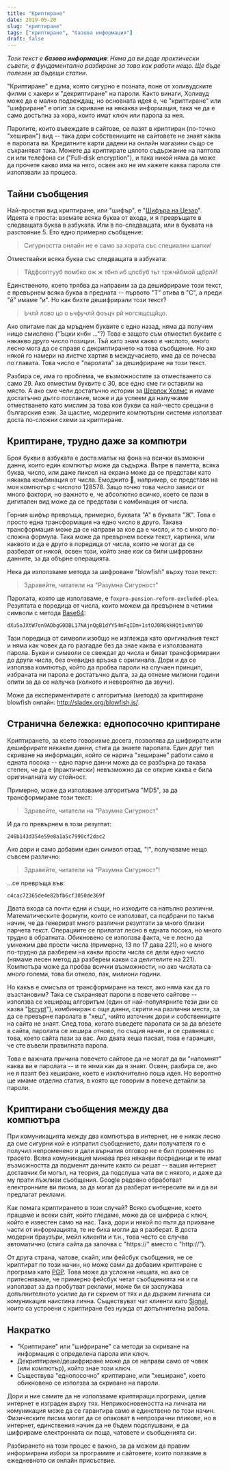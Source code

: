 ```yaml
---
title: "Криптиране"
date: 2019-05-20
slug: "криптиране"
tags: ["криптиране", "базова информация"]
draft: false
---
```


_Този текст е **базова информация**: Няма да ви даде практически съвети, а фундаментално разбиране за това как работи нещо. Ще бъде полезен за бъдещи статии_.

"Криптиране" е дума, която сигурно е позната, поне от холивудските филми с хакери и "декриптиране" на пароли. Както винаги, Холивуд може да е малко подвеждащ, но основната идея е, че "криптиране" или "шифриране" е опит за скриване на някаква информация, така че да е само достъпна за хора, които имат ключ или парола за нея.

Паролите, които въвеждате в сайтове, се пазят в криптиран (по-точно "хеширан") вид -- така дори собствениците на сайтовете не знаят каква е паролата ви. Кредитните карти дадени на онлайн магазини също се съхраняват така. Можете да криптирате цялото съдържание на лаптопа си или телефона си ("Full-disk encryption"), и така никой няма да може да прочете какво има на него, освен ако не им кажете каква парола сте използвали за процеса.

## Тайни съобщения

Най-простия вид криптиране, или "шифър", е "[Шифъра на Цезар](https://bg.wikipedia.org/wiki/%D0%A8%D0%B8%D1%84%D1%8A%D1%80_%D0%BD%D0%B0_%D0%A6%D0%B5%D0%B7%D0%B0%D1%80)". Идеята е проста: вземате всяка буква от входа, и я превръщате в следващата буква в азбуката. Или в по-следващата, или в буквата на разстояние 5. Ето едно примерно съобщение:

> Сигурността онлайн не е само за хората със специални шапки!

Отмествайки всяка буква със следващата в азбуката:

> Тйдфсоптууб помбко ож ж тбнп иб цпсбуб тьт тржчйбмой щбрлй!

Единственото, което трябва да направим за да дешифрираме този текст, е превърнем всяка буква в предната -- първото "Т" отива в "С", а преди "й" имаме "и". Но как бихте дешифрирали този текст?

> Ьчлй лово цо о ьчфучлй фоъцч рй ногсящсщйцо.

Ако опитаме пак да мръднем буквите с едно назад, няма да получим нищо смислено ("Ъцки кнбн ..."?) Това е защото съм отместил буквите с някакво друго число позиции. Тъй като знам какво е числото, много лесно мога да се справя с декриптирането на това съобщение. Но ако някой го намери на листче хартия в междучасието, има да се почесва по главата. Това число е "паролата" за дешифриране на този текст.

Разбира се, има го проблема, че възможностите за отместването са само 29. Ако отместим буквите с 30, все едно сме ги оставили на място. А ако сме чели достатъчно истории за [Шерлок Холмс](https://bg.wikipedia.org/wiki/%D0%A1%D0%BC%D1%8A%D1%80%D1%82%D0%BE%D0%BD%D0%BE%D1%81%D0%BD%D0%B8%D1%82%D0%B5_%D1%84%D0%B8%D0%B3%D1%83%D1%80%D0%B8) и имаме достатъчно дълго послание, може и да успеем да налучкаме отместването като мислим за това кои букви са най-често срещани в българския език. За щастие, модерните компютърни системи използват доста по-сложни схеми за криптиране.

## Криптиране, трудно даже за компютри

Броя букви в азбуката е доста малък на фона на всички възможни данни, които един компютър може да съдържа. Вътре в паметта, всяка буква, число, или даже пиксел на екрана може да се представи като някаква комбинация от числа. Емоджито 🙂, например, се представя на моя компютър с числото 128578. Защо точно това число зависи от много фактори, но важното е, че абсолютно всичко, което се пази в дигитален вид може да се представи с комбинация от числа.

Горния шифър превръща, примерно, буквата "А" в буквата "Ж". Това е просто една трансформация на едно число в друго. Такава трансформация може да се направи за кое да е число, и то с много по-сложна формула. Така може да превърнем всеки текст, картинка, или каквото и да е друго в поредица от числа, които не могат да се разберат от никой, освен този, който знае *как* са били шифровани данните, за да обърне операцията.

Нека да използваме метода за шифроване "blowfish" върху този текст:

> Здравейте, читатели на "Разумна Сигурност"

Паролата, която ще използваме, е `foxpro-pension-reform-excluded-plea`. Резултата е поредица от числа, които можем да превърнем в четими символи с метода [Base64](https://en.wikipedia.org/wiki/Base64):

```
dXu5oJXtW7on9ADbgG0DBL17NAjnQgB1dYY54mFqIDm+1stOJ0R6kkHQt1vmYYB0
```

Тази поредица от символи изобщо не изглежда като оригиналния текст и няма как човек да го разгадае без да знае каква е използваната парола. Букви и символи се свеждат до числа и биват трансформирани до други числа, без очевидна връзка с оригинала. Дори и да се използва компютър, който да пробва пароли на случаен принцип, избраната ни парола е достатъчно дълга, за да отнеме милиони години опити за да се налучка (колкото и невероятно да звучи).

Може да експериментирате с алгоритъма (метода) за криптиране blowfish онлайн: http://sladex.org/blowfish.js/.

## Странична бележка: еднопосочно криптиране

Криптирането, за което говорихме досега, позволява да шифрирате или дешифрирате някакви данни, стига да знаете паролата. Един друг тип скриване на информация, който се нарича "хеширане" работи само в едната посока -- едно парче данни може да се разбърка до такава степен, че да е (практически) невъзможно да се открие каква е била оригиналната му стойност.

Примерно, може да използваме алгоритъма "MD5", за да трансформираме този текст:

> Здравейте, читатели на "Разумна Сигурност"

И да го превърнем в този резултат:

```
246b143d354e59e8a1a5c7990cf2dac2
```

Ако дори и само добавим един символ отзад, "!", получаваме нещо съвсем различно:

> Здравейте, читатели на "Разумна Сигурност"!

...се превръща във:

```
c4cac72365de4e82bfb6cf3050de369f
```

Двата входа са почти едни и същи, но изходите са напълно различни. Математическите формули, които се използват, са подбрани по такъв начин, че да генерират много различни резултати за много близки парчета текст. Операциите се прилагат лесно в едната посока, но много трудно в обратната. Обикновено се използва факта, че е лесно да умножим две прости числа (примерно, 13 по 17 дава 221), но е много по-трудно да разберем на какви прости числа се дели едно число (нямаме лесен метод да разберем какви са делителите на 221). Компютъра може да пробва всички възможности, но ако числата са *много* големи, това би отнело, пак, милиони години.

Но какъв е смисъла от трансформиране на текст, ако няма как да го възстановим? Така се съхраняват пароли в повечето сайтове -- използва се хеширащ алгоритъм (един от най-популярните тези дни се казва "[bcrypt](https://en.wikipedia.org/wiki/Bcrypt)"), комбиниран с още данни, скрити на различни места, за да се превърне паролата в "хеш", чийто източник дори и собствениците на сайта не знаят. След това, когато въведете паролата си за да влезете в сайта, паролата се хешира *отново*, по същия начин, и се сравнява с това, което сайта пази за вас. Ако двата хеша пасват, това е гаранция, че сте въвели правилната парола.

Това е важната причина повечето сайтове да не могат да ви "напомнят" каква ви е паролата -- и те няма как да я знаят. Освен, разбира се, ако не я пазят без хеширане, което е изключително лоша идея. Но вероятно ще имаме отделна статия, в която ще говорим в повече детайли за пароли.

## Криптирани съобщения между два компютъра

При комуникацията между два компютъра в интернет, не е никак лесно да сме сигурни кой е изпратил съобщението, дали получателя го е получил непроменено и дали върнатия отговор не е бил променен по трасето. Всяка комуникация минава през някакви посредници и те имат възможността да подменят данните както си решат -- вашия интернет доставчик би могъл, на теория, да подслуша чата ви с някого, и даже да му прати лъжливи съобщения. Google редовно обработват електронните ви писма, за да могат да разберат интересите ви и да ви предлагат реклами.

Как помага криптирането в този случай? Всяко съобщение, което пращаме и всеки сайт, който гледаме, може да се шифрира с ключ, който е известен само на нас. Така, дори и някой по пътя да прихване части от информацията, те не биха могли да я разберат. В доста модерни браузъри, мейл клиенти и т.н., това често се случва автоматично (стига сайта да започва с "https://" вместо с "http://").

От друга страна, чатове, скайп, или фейсбук съобщения, не се криптират по този начин, но може сами да добавим криптиране с програма като [PGP](https://en.wikipedia.org/wiki/Pretty_Good_Privacy). Това може да усложни нещата, но ако се притесняваме, че примерно фейсбук четат съобщенията ни и ги използват за да пробутват реклами, може би си заслужава допълнителното усилие да ги скрием от тях и да държим личната си комуникация наистина лична. Съществуват чат клиенти като [Signal](https://signal.org/), които са устроени с криптиране без нужда от допълнителна работа.

## Накратко

- "Криптиране" или "шифриране" са методи за скриване на информация с определена парола или ключ.
- Декриптиране/дешифриране може да се направи само от човек (или компютър), който знае този ключ.
- Съществува "еднопосочно" криптиране, или "хеширане", което обикновено се използва за скриване на пароли.

Дори и ние самите да не използваме криптиращи програми, целия интернет е изграден върху тях. Неприкосновеността на личната ни комуникация може да се гарантира само и единствено по този начин. Физическите писма могат да се опаковат в непрозрачни пликове, но в интернет, единствения начин да не бъдем подслушвани, е да шифрираме електронната си поща, чатовете и съобщенията си.

Разбирането на този процес е важно, за да можем да правим информирани избори за програмите и сайтовете, които ползваме в ежедневното си онлайн присъствие.
